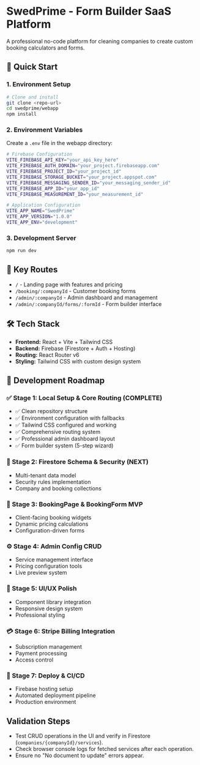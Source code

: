# SwedPrime - Form Builder SaaS Platform

A professional no-code platform for cleaning companies to create custom booking calculators and forms.

## 🚀 Quick Start

### 1. Environment Setup
```bash
# Clone and install
git clone <repo-url>
cd swedprime/webapp
npm install
```

### 2. Environment Variables
Create a `.env` file in the webapp directory:
```bash
# Firebase Configuration
VITE_FIREBASE_API_KEY="your_api_key_here"
VITE_FIREBASE_AUTH_DOMAIN="your_project.firebaseapp.com" 
VITE_FIREBASE_PROJECT_ID="your_project_id"
VITE_FIREBASE_STORAGE_BUCKET="your_project.appspot.com"
VITE_FIREBASE_MESSAGING_SENDER_ID="your_messaging_sender_id"
VITE_FIREBASE_APP_ID="your_app_id"
VITE_FIREBASE_MEASUREMENT_ID="your_measurement_id"

# Application Configuration
VITE_APP_NAME="SwedPrime"
VITE_APP_VERSION="1.0.0"
VITE_APP_ENV="development"
```

### 3. Development Server
```bash
npm run dev
```

## 📁 Key Routes

- `/` - Landing page with features and pricing
- `/booking/:companyId` - Customer booking forms
- `/admin/:companyId` - Admin dashboard and management
- `/admin/:companyId/forms/:formId` - Form builder interface

## 🛠 Tech Stack

- **Frontend:** React + Vite + Tailwind CSS
- **Backend:** Firebase (Firestore + Auth + Hosting)
- **Routing:** React Router v6
- **Styling:** Tailwind CSS with custom design system

## 🎯 Development Roadmap

### ✅ Stage 1: Local Setup & Core Routing (COMPLETE)
- ✅ Clean repository structure
- ✅ Environment configuration with fallbacks
- ✅ Tailwind CSS configured and working
- ✅ Comprehensive routing system
- ✅ Professional admin dashboard layout
- ✅ Form builder system (5-step wizard)

### 🎨 Stage 2: Firestore Schema & Security (NEXT)
- Multi-tenant data model
- Security rules implementation
- Company and booking collections

### 🧰 Stage 3: BookingPage & BookingForm MVP
- Client-facing booking widgets
- Dynamic pricing calculations
- Configuration-driven forms

### ⚙️ Stage 4: Admin Config CRUD
- Service management interface
- Pricing configuration tools
- Live preview system

### 💅 Stage 5: UI/UX Polish
- Component library integration
- Responsive design system
- Professional styling

### 💳 Stage 6: Stripe Billing Integration
- Subscription management
- Payment processing
- Access control

### 🚀 Stage 7: Deploy & CI/CD
- Firebase hosting setup
- Automated deployment pipeline
- Production environment

## Validation Steps

- Test CRUD operations in the UI and verify in Firestore (`companies/{companyId}/services`).
- Check browser console logs for fetched services after each operation.
- Ensure no "No document to update" errors appear.
